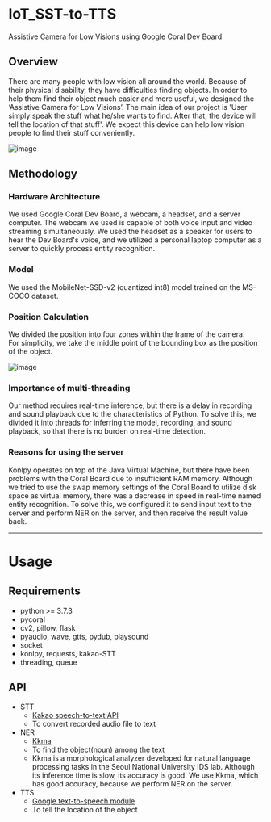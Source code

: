 # IoT_SST-to-TTS
Assistive Camera for Low Visions using Google Coral Dev Board

## Overview
There are many people with low vision all around the world. Because of their physical disability, they have difficulties finding objects. In order to help them find their object much easier and more useful, we designed the ‘Assistive Camera for Low Visions’. The main idea of our project is 'User simply speak the stuff what he/she wants to find. After that, the device will tell the location of that stuff'. We expect this device can help low vision people to find their stuff conveniently.


![image](https://user-images.githubusercontent.com/72617445/233795528-bb0ed3b6-f639-41b0-9d97-c441fdcc2d83.png)


## Methodology
### Hardware Architecture
We used Google Coral Dev Board, a webcam, a headset, and a server computer. The webcam we used is capable of both voice input and video streaming simultaneously. We used the headset as a speaker for users to hear the Dev Board's voice, and we utilized a personal laptop computer as a server to quickly process entity recognition.

### Model
We used the MobileNet-SSD-v2 (quantized int8) model trained on the MS-COCO dataset.

### Position Calculation
We divided the position into four zones within the frame of the camera.    
For simplicity, we take the middle point of the bounding box as the position of the object.
  
![image](https://user-images.githubusercontent.com/72617445/233795328-12a13ab5-5ab1-41c9-8de3-2f62b5225f4e.png)

### Importance of multi-threading
Our method requires real-time inference, but there is a delay in recording and sound playback due to the characteristics of Python. To solve this, we divided it into threads for inferring the model, recording, and sound playback, so that there is no burden on real-time detection.

### Reasons for using the server
Konlpy operates on top of the Java Virtual Machine, but there have been problems with the Coral Board due to insufficient RAM memory. Although we tried to use the swap memory settings of the Coral Board to utilize disk space as virtual memory, there was a decrease in speed in real-time named entity recognition. To solve this, we configured it to send input text to the server and perform NER on the server, and then receive the result value back.

-------------
# Usage
## Requirements
- python >= 3.7.3
- pycoral
- cv2, pillow, flask
- pyaudio, wave, gtts, pydub, playsound
- socket
- konlpy, requests, kakao-STT
- threading, queue

## API
- STT
  - [Kakao speech-to-text API](https://speech-api.kakao.com/)
  - To convert recorded audio file to text
- NER
  - [Kkma](http://kkma.snu.ac.kr/)
  - To find the object(noun) among the text
  - Kkma is a morphological analyzer developed for natural language processing tasks in the Seoul National University IDS lab. Although its inference time is slow, its accuracy is good. We use Kkma, which has good accuracy, because we perform NER on the server.
- TTS
  - [Google text-to-speech module](https://pypi.org/project/gTTS/)
  - To tell the location of the object
